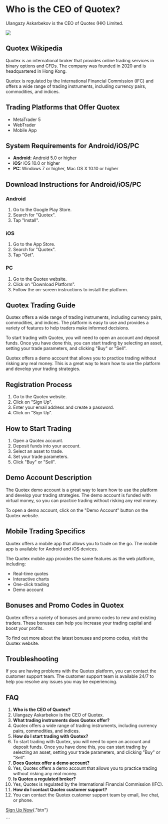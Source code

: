 # Who is the CEO of Quotex?

Ulangazy Askarbekov is the CEO of Quotex (HK) Limited.

[![](https://static.quotex.io/files/4_en/300_250.jpg)](https://traff.sbs/brokerqxlid)

## Quotex Wikipedia

Quotex is an international broker that provides online trading services
in binary options and CFDs. The company was founded in 2020 and is
headquartered in Hong Kong.

Quotex is regulated by the International Financial Commission (IFC) and
offers a wide range of trading instruments, including currency pairs,
commodities, and indices.

## Trading Platforms that Offer Quotex

-   MetaTrader 5
-   WebTrader
-   Mobile App

## System Requirements for Android/iOS/PC

-   **Android:** Android 5.0 or higher
-   **iOS:** iOS 10.0 or higher
-   **PC:** Windows 7 or higher, Mac OS X 10.10 or higher

## Download Instructions for Android/iOS/PC

### Android

1.  Go to the Google Play Store.
2.  Search for "Quotex".
3.  Tap "Install".

### iOS

1.  Go to the App Store.
2.  Search for "Quotex".
3.  Tap "Get".

### PC

1.  Go to the Quotex website.
2.  Click on "Download Platform".
3.  Follow the on-screen instructions to install the platform.

## Quotex Trading Guide

Quotex offers a wide range of trading instruments, including currency
pairs, commodities, and indices. The platform is easy to use and
provides a variety of features to help traders make informed decisions.

To start trading with Quotex, you will need to open an account and
deposit funds. Once you have done this, you can start trading by
selecting an asset, setting your trade parameters, and clicking
"Buy" or "Sell".

Quotex offers a demo account that allows you to practice trading without
risking any real money. This is a great way to learn how to use the
platform and develop your trading strategies.

## Registration Process

1.  Go to the Quotex website.
2.  Click on "Sign Up".
3.  Enter your email address and create a password.
4.  Click on "Sign Up".

## How to Start Trading

1.  Open a Quotex account.
2.  Deposit funds into your account.
3.  Select an asset to trade.
4.  Set your trade parameters.
5.  Click "Buy" or "Sell".

## Demo Account Description

The Quotex demo account is a great way to learn how to use the platform
and develop your trading strategies. The demo account is funded with
virtual money, so you can practice trading without risking any real
money.

To open a demo account, click on the "Demo Account" button on the
Quotex website.

## Mobile Trading Specifics

Quotex offers a mobile app that allows you to trade on the go. The
mobile app is available for Android and iOS devices.

The Quotex mobile app provides the same features as the web platform,
including:

-   Real-time quotes
-   Interactive charts
-   One-click trading
-   Demo account

## Bonuses and Promo Codes in Quotex

Quotex offers a variety of bonuses and promo codes to new and existing
traders. These bonuses can help you increase your trading capital and
boost your profits.

To find out more about the latest bonuses and promo codes, visit the
Quotex website.

## Troubleshooting

If you are having problems with the Quotex platform, you can contact the
customer support team. The customer support team is available 24/7 to
help you resolve any issues you may be experiencing.

## FAQ

1.  **Who is the CEO of Quotex?**
2.  Ulangazy Askarbekov is the CEO of Quotex.
3.  **What trading instruments does Quotex offer?**
4.  Quotex offers a wide range of trading instruments, including
    currency pairs, commodities, and indices.
5.  **How do I start trading with Quotex?**
6.  To start trading with Quotex, you will need to open an account and
    deposit funds. Once you have done this, you can start trading by
    selecting an asset, setting your trade parameters, and clicking
    "Buy" or "Sell".
7.  **Does Quotex offer a demo account?**
8.  Yes, Quotex offers a demo account that allows you to practice
    trading without risking any real money.
9.  **Is Quotex a regulated broker?**
10. Yes, Quotex is regulated by the International Financial Commission
    (IFC).
11. **How do I contact Quotex customer support?**
12. You can contact the Quotex customer support team by email, live
    chat, or phone.

[Sign Up Now](\%22https://traff.sbs/brokerqxsignup\%22){."btn"}

\`\`\`


